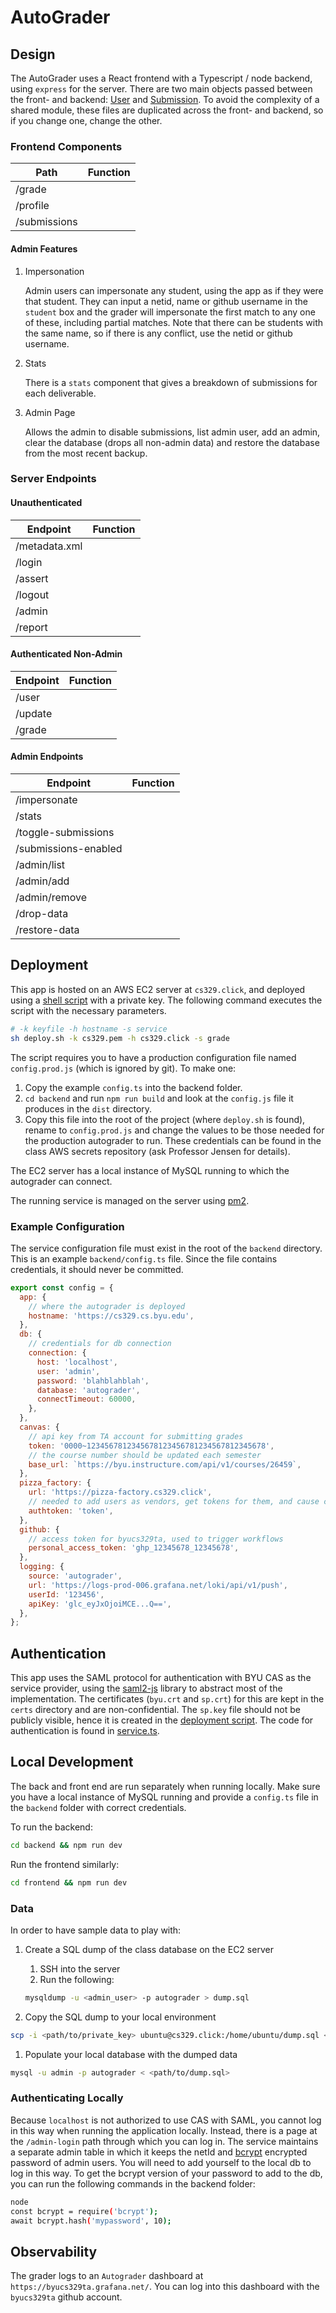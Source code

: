 # AutoGrader

## Design

The AutoGrader uses a React frontend with a Typescript / node backend, using `express` for the server. There are two main objects passed between the front- and backend: [User](frontend/src/model/domain/User.ts) and [Submission](frontend/src/model/domain/Submission.ts). To avoid the complexity of a shared module, these files are duplicated across the front- and backend, so if you change one, change the other.

### Frontend Components

| Path         | Function |
| ------------ | -------- |
| /grade       |          |
| /profile     |          |
| /submissions |          |

#### Admin Features

1. Impersonation

   Admin users can impersonate any student, using the app as if they were that student. They can input a netid, name or github username in the `student` box and the grader will impersonate the first match to any one of these, including partial matches. Note that there can be students with the same name, so if there is any conflict, use the netid or github username.

1. Stats

   There is a `stats` component that gives a breakdown of submissions for each deliverable.

1. Admin Page

   Allows the admin to disable submissions, list admin user, add an admin, clear the database (drops all non-admin data) and restore the database from the most recent backup.

### Server Endpoints

#### Unauthenticated

| Endpoint      | Function |
| ------------- | -------- |
| /metadata.xml |          |
| /login        |          |
| /assert       |          |
| /logout       |          |
| /admin        |          |
| /report       |          |

#### Authenticated Non-Admin

| Endpoint | Function |
| -------- | -------- |
| /user    |          |
| /update  |          |
| /grade   |          |

#### Admin Endpoints

| Endpoint             | Function |
| -------------------- | -------- |
| /impersonate         |          |
| /stats               |          |
| /toggle-submissions  |          |
| /submissions-enabled |          |
| /admin/list          |          |
| /admin/add           |          |
| /admin/remove        |          |
| /drop-data           |          |
| /restore-data        |          |

## Deployment

This app is hosted on an AWS EC2 server at `cs329.click`, and deployed using a [shell script](deploy.sh) with a private key. The following command executes the script with the necessary parameters.

```sh
# -k keyfile -h hostname -s service
sh deploy.sh -k cs329.pem -h cs329.click -s grade
```

The script requires you to have a production configuration file named `config.prod.js` (which is ignored by git). To make one:

1. Copy the example `config.ts` into the backend folder.
2. `cd backend` and run `npm run build` and look at the `config.js` file it produces in the `dist` directory.
3. Copy this file into the root of the project (where `deploy.sh` is found), rename to `config.prod.js` and change the values to be those needed for the production autograder to run. These credentials can be found in the class AWS secrets repository (ask Professor Jensen for details).

The EC2 server has a local instance of MySQL running to which the autograder can connect.

The running service is managed on the server using [pm2](https://www.npmjs.com/package/pm2).

### Example Configuration

The service configuration file must exist in the root of the `backend` directory. This is an example `backend/config.ts` file. Since the file contains credentials, it should never be committed.

```javascript
export const config = {
  app: {
    // where the autograder is deployed
    hostname: 'https://cs329.cs.byu.edu',
  },
  db: {
    // credentials for db connection
    connection: {
      host: 'localhost',
      user: 'admin',
      password: 'blahblahblah',
      database: 'autograder',
      connectTimeout: 60000,
    },
  },
  canvas: {
    // api key from TA account for submitting grades
    token: '0000~1234567812345678123456781234567812345678',
    // the course number should be updated each semester
    base_url: `https://byu.instructure.com/api/v1/courses/26459`,
  },
  pizza_factory: {
    url: 'https://pizza-factory.cs329.click',
    // needed to add users as vendors, get tokens for them, and cause chaos
    authtoken: 'token',
  },
  github: {
    // access token for byucs329ta, used to trigger workflows
    personal_access_token: 'ghp_12345678_12345678',
  },
  logging: {
    source: 'autograder',
    url: 'https://logs-prod-006.grafana.net/loki/api/v1/push',
    userId: '123456',
    apiKey: 'glc_eyJxOjoiMCE...Q==',
  },
};
```

## Authentication

This app uses the SAML protocol for authentication with BYU CAS as the service provider, using the [saml2-js](https://www.npmjs.com/package/saml2-js) library to abstract most of the implementation. The certificates (`byu.crt` and `sp.crt`) for this are kept in the `certs` directory and are non-confidential. The `sp.key` file should not be publicly visible, hence it is created in the [deployment script](deploy.sh). The code for authentication is found in [service.ts](backend/service.ts).

## Local Development

The back and front end are run separately when running locally. Make sure you have a local instance of MySQL running and provide a `config.ts` file in the `backend` folder with correct credentials.

To run the backend:

```sh
cd backend && npm run dev
```

Run the frontend similarly:

```sh
cd frontend && npm run dev
```

### Data

In order to have sample data to play with:

1. Create a SQL dump of the class database on the EC2 server

   1. SSH into the server
   1. Run the following:

   ```sh
   mysqldump -u <admin_user> -p autograder > dump.sql
   ```

1. Copy the SQL dump to your local environment

```sh
scp -i <path/to/private_key> ubuntu@cs329.click:/home/ubuntu/dump.sql <path/to/local/destination>
```

1. Populate your local database with the dumped data

```sh
mysql -u admin -p autograder < <path/to/dump.sql>
```

### Authenticating Locally

Because `localhost` is not authorized to use CAS with SAML, you cannot log in this way when running the application locally. Instead, there is a page at the `/admin-login` path through which you can log in. The service maintains a separate admin table in which it keeps the netId and [bcrypt](https://www.npmjs.com/package/bcrypt) encrypted password of admin users. You will need to add yourself to the local db to log in this way. To get the bcrypt version of your password to add to the db, you can run the following commands in the backend folder:

```sh
node
const bcrypt = require('bcrypt');
await bcrypt.hash('mypassword', 10);
```

## Observability

The grader logs to an `Autograder` dashboard at `https://byucs329ta.grafana.net/`. You can log into this dashboard with the `byucs329ta` github account.
